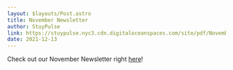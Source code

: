 ```yaml
---
layout: $layouts/Post.astro
title: November Newsletter
author: StuyPulse
link: https://stuypulse.nyc3.cdn.digitaloceanspaces.com/site/pdf/November%20Newsletter%202021.pdf
date: 2021-12-13
---
```


Check out our November Newsletter right [here](https://stuypulse.nyc3.cdn.digitaloceanspaces.com/site/pdf/November%20Newsletter%202021.pdf)!

